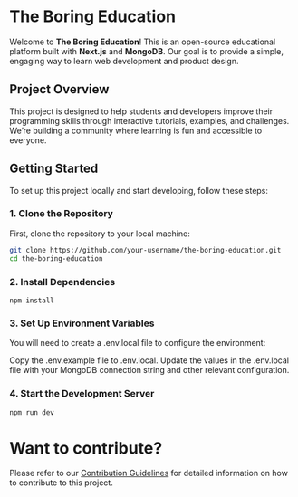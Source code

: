 # The Boring Education

Welcome to **The Boring Education**! This is an open-source educational platform built with **Next.js** and **MongoDB**. Our goal is to provide a simple, engaging way to learn web development and product design.

## Project Overview

This project is designed to help students and developers improve their programming skills through interactive tutorials, examples, and challenges. We’re building a community where learning is fun and accessible to everyone.

## Getting Started

To set up this project locally and start developing, follow these steps:

### 1. Clone the Repository

First, clone the repository to your local machine:

```bash
git clone https://github.com/your-username/the-boring-education.git
cd the-boring-education
```

### 2. Install Dependencies

```
npm install
```

### 3. Set Up Environment Variables

You will need to create a .env.local file to configure the environment:

Copy the .env.example file to .env.local.
Update the values in the .env.local file with your MongoDB connection string and other relevant configuration.

### 4. Start the Development Server

```
npm run dev
```

# Want to contribute?

Please refer to our [Contribution Guidelines](CONTRIBUTING.md) for detailed information on how to contribute to this project.
